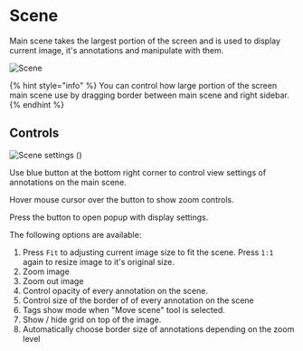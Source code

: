 # Scene

Main scene takes the largest portion of the screen and is used to display current image, it's annotations and manipulate with them.

![Scene](../../../.gitbook/assets/scene.jpg)

{% hint style="info" %}
You can control how large portion of the screen main scene use by dragging border between main scene and right sidebar.
{% endhint %}

## Controls

![Scene settings \(\)](../../../.gitbook/assets/scene-controls.png)

Use blue button at the bottom right corner to control view settings of annotations on the main scene.

Hover mouse cursor over the button to show zoom controls.

Press the button to open popup with display settings.

The following options are available:

1. Press `Fit` to adjusting current image size to fit the scene. Press `1:1` again to resize image to it's original size.
2. Zoom image
3. Zoom out image
4. Control opacity of every annotation on the scene.
5. Control size of the border of of every annotation on the scene
6. Tags show mode when "Move scene" tool is selected.
7. Show / hide grid on top of the image.
8. Automatically choose border size of annotations depending on the zoom level

